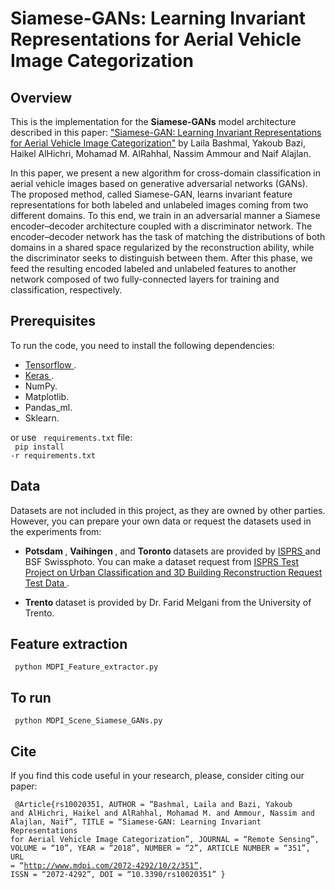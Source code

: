 # Siamese-GANs: Learning Invariant Representations for Aerial Vehicle Image Categorization 

## Overview
This is the implementation for the <b>Siamese-GANs</b> model architecture described in this paper: <a href="http://www.mdpi.com/2072-4292/10/2/351/htm"> "Siamese-GAN: Learning Invariant Representations for Aerial Vehicle Image Categorization"</a> by Laila Bashmal, Yakoub Bazi, Haikel AlHichri, Mohamad M. AlRahhal, Nassim Ammour and Naif Alajlan.

In this paper, we present a new algorithm for cross-domain classification in aerial vehicle images based on generative adversarial networks (GANs). The proposed method, called Siamese-GAN, learns invariant feature representations for both labeled and unlabeled images coming from two different domains. To this end, we train in an adversarial manner a Siamese encoder–decoder architecture coupled with a discriminator network. The encoder–decoder network has the task of matching the distributions of both domains in a shared space regularized by the reconstruction ability, while the discriminator seeks to distinguish between them. After this phase, we feed the resulting encoded labeled and unlabeled features to another network composed of two fully-connected layers for training and classification, respectively. 


## Prerequisites

To run the code, you need to install the following dependencies:
* <a href="https://www.tensorflow.org/"> Tensorflow </a>.
* <a href="https://keras.io"> Keras </a>. 
* NumPy.
* Matplotlib.
* Pandas_ml.
* Sklearn.

or use <code> requirements.txt</code> file: <br />
<code> pip install -r requirements.txt </code>

## Data
Datasets are not included in this project, as they are owned by other parties. However, you can prepare your own data or request the datasets used in the experiments from: 
* <b> Potsdam </b>, <b> Vaihingen </b>, and <b> Toronto </b> datasets are provided by <a href= "http://www.isprs.org/default.aspx"> ISPRS </a> and BSF Swissphoto. You can make a dataset request from <a href="http://www2.isprs.org/commissions/comm3/wg4/data-request-form2.html"> ISPRS Test Project on Urban Classification and 3D Building Reconstruction Request Test Data </a>. 

* <b> Trento </b> dataset is provided by Dr. Farid Melgani from the University of Trento.

## Feature extraction
<code> python MDPI_Feature_extractor.py </code>


## To run
<code> python MDPI_Scene_Siamese_GANs.py </code>


## Cite
If you find this code useful in your research, please, consider citing our paper:

<code> @Article{rs10020351,
AUTHOR = “Bashmal, Laila and Bazi, Yakoub and AlHichri, Haikel and AlRahhal, Mohamad M. and Ammour, Nassim and Alajlan, Naif”,
TITLE = “Siamese-GAN: Learning Invariant Representations for Aerial Vehicle Image Categorization”,
JOURNAL = “Remote Sensing”,
VOLUME = “10”,
YEAR = “2018”,
NUMBER = “2”,
ARTICLE NUMBER = “351”,
URL = “http://www.mdpi.com/2072-4292/10/2/351”,
ISSN = “2072-4292”,
DOI = “10.3390/rs10020351”
}
</code>  
  
